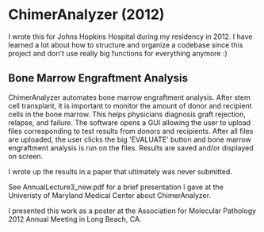 # ChimerAnalyzer (2012)

I wrote this for Johns Hopkins Hospital during my residency in 2012. I have learned a lot about how to structure and organize a codebase since this project and don't use really big functions for everything anymore :) 

## Bone Marrow Engraftment Analysis
ChimerAnalyzer automates bone marrow engraftment analysis. After stem cell transplant, it is important to monitor the amount of donor and recipient cells in the bone marrow. This helps physicians diagnosis graft rejection, relapse, and failure. The software opens a GUI allowing the user to upload files corresponding to test results from donors and recipients. After all files are uploaded, the user clicks the big 'EVALUATE' button and bone marrow engraftment analysis is run on the files. Results are saved and/or displayed on screen.

I wrote up the results in a paper that ultimately was never submitted. 

See AnnualLecture3_new.pdf for a brief presentation I gave at the Univeristy of Maryland Medical Center about ChimerAnalyzer.

I presented this work as a poster at the Association for Molecular Pathology 2012 Annual Meeting in Long Beach, CA.
